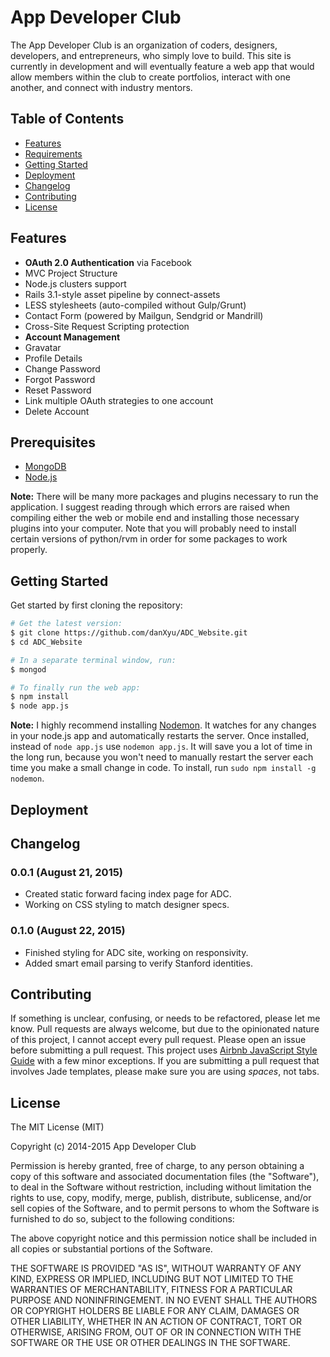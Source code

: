 App Developer Club
==================

The App Developer Club is an organization of coders, designers, developers, and entrepreneurs, who simply love to build. This site is currently in development and will eventually feature a web app that would allow members within the club to create portfolios, interact with one another, and connect with industry mentors.


Table of Contents
-----------------

- [Features](#features)
- [Requirements](#requirements)
- [Getting Started](#getting-started)
- [Deployment](#deployment)
- [Changelog](#changelog)
- [Contributing](#contributing)
- [License](#license)


Features
--------

- **OAuth 2.0 Authentication** via Facebook
- MVC Project Structure
- Node.js clusters support
- Rails 3.1-style asset pipeline by connect-assets
- LESS stylesheets (auto-compiled without Gulp/Grunt)
- Contact Form (powered by Mailgun, Sendgrid or Mandrill)
- Cross-Site Request Scripting protection
- **Account Management**
 - Gravatar
 - Profile Details
 - Change Password
 - Forgot Password
 - Reset Password
 - Link multiple OAuth strategies to one account
 - Delete Account


Prerequisites
-------------

- [MongoDB](http://www.mongodb.org/downloads)
- [Node.js](http://nodejs.org)

**Note:** There will be many more packages and plugins necessary to run the application. I suggest reading through which errors are raised when compiling either the web or mobile end and installing those necessary plugins into your computer. Note that you will probably need to install certain versions of python/rvm in order for some packages to work properly.


Getting Started
---------------

Get started by first cloning the repository:

```bash
# Get the latest version:
$ git clone https://github.com/danXyu/ADC_Website.git
$ cd ADC_Website

# In a separate terminal window, run:
$ mongod

# To finally run the web app:
$ npm install
$ node app.js
```

**Note:** I highly recommend installing [Nodemon](https://github.com/remy/nodemon).
It watches for any changes in your  node.js app and automatically restarts the
server. Once installed, instead of `node app.js` use `nodemon app.js`. It will
save you a lot of time in the long run, because you won't need to manually
restart the server each time you make a small change in code. To install, run
`sudo npm install -g nodemon`.


Deployment
----------


Changelog
---------
### 0.0.1 (August 21, 2015)
- Created static forward facing index page for ADC.
- Working on CSS styling to match designer specs.

### 0.1.0 (August 22, 2015)
- Finished styling for ADC site, working on responsivity.
- Added smart email parsing to verify Stanford identities.


Contributing
------------

If something is unclear, confusing, or needs to be refactored, please let me know.
Pull requests are always welcome, but due to the opinionated nature of this
project, I cannot accept every pull request. Please open an issue before
submitting a pull request. This project uses
[Airbnb JavaScript Style Guide](https://github.com/airbnb/javascript) with a
few minor exceptions. If you are submitting a pull request that involves
Jade templates, please make sure you are using *spaces*, not tabs.

License
-------

The MIT License (MIT)

Copyright (c) 2014-2015 App Developer Club

Permission is hereby granted, free of charge, to any person obtaining a copy of this software and associated documentation files (the "Software"), to deal in the Software without restriction, including without limitation the rights to use, copy, modify, merge, publish, distribute, sublicense, and/or sell copies of the Software, and to permit persons to whom the Software is furnished to do so, subject to the following conditions:

The above copyright notice and this permission notice shall be included in all copies or substantial portions of the Software.

THE SOFTWARE IS PROVIDED "AS IS", WITHOUT WARRANTY OF ANY KIND, EXPRESS OR IMPLIED, INCLUDING BUT NOT LIMITED TO THE WARRANTIES OF MERCHANTABILITY, FITNESS FOR A PARTICULAR PURPOSE AND NONINFRINGEMENT. IN NO EVENT SHALL THE AUTHORS OR COPYRIGHT HOLDERS BE LIABLE FOR ANY CLAIM, DAMAGES OR OTHER LIABILITY, WHETHER IN AN ACTION OF CONTRACT, TORT OR OTHERWISE, ARISING FROM, OUT OF OR IN CONNECTION WITH THE SOFTWARE OR THE USE OR OTHER DEALINGS IN THE SOFTWARE.
